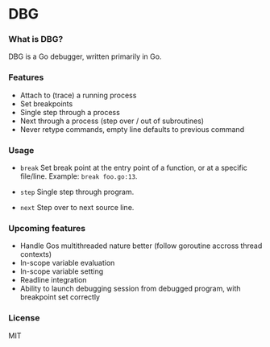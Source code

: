 # DBG

### What is DBG?

DBG is a Go debugger, written primarily in Go.

### Features

* Attach to (trace) a running process
* Set breakpoints
* Single step through a process
* Next through a process (step over / out of subroutines)
* Never retype commands, empty line defaults to previous command

### Usage

* `break`
Set break point at the entry point of a function, or at a specific file/line. Example: `break foo.go:13`.

* `step`
Single step through program.

* `next`
Step over to next source line.

### Upcoming features

* Handle Gos multithreaded nature better (follow goroutine accross thread contexts)
* In-scope variable evaluation
* In-scope variable setting
* Readline integration
* Ability to launch debugging session from debugged program, with breakpoint set correctly

### License

MIT